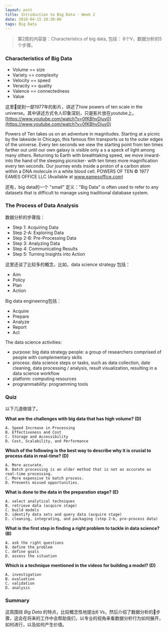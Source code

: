 ```yaml
---
layout: post
title: Introduction to Big Data - Week 2
date: 2018-04-15 20:30:00
tags: Big Data
---
```


> 第2周的内容是：Characteristics of big data, 包括： 6个V，数据分析的5个步骤。

### Characteristics of Big Data

- Volume == size
- Variety == complexity
- Velocity == speed
- Veracity == quality
- Valence == connectedness
- Value

这里提到一部1977年的影片，讲述了how powers of ten scale in the universe。其中讲述方式令人印象深刻，只是影片放在youtube上。[https://www.youtube.com/watch?v=0fKBhvDjuy0](https://www.youtube.com/watch?v=0fKBhvDjuy0)

Powers of Ten takes us on an adventure in magnitudes.  Starting at a picnic by the lakeside in Chicago, this famous film transports us to the outer edges of the universe.  Every ten seconds we view the starting point from ten times farther out until our own galaxy is visible only a s a speck of light among many others.  Returning to Earth with breathtaking speed, we move inward- into the hand of the sleeping picnicker- with ten times more magnification every ten seconds. Our journey ends inside a proton of a carbon atom within a DNA molecule in a white blood cell.  POWERS OF TEN   © 1977 EAMES OFFICE LLC (Available at www.eamesoffice.com)

还有，big data的一个 "small" 定义："Big Data" is often used to refer to any datasets that is difficult to manage using traditional database system.

### The Process of Data Analysis

数据分析的步骤指：
- Step 1: Acquiring Data
- Step 2-A: Exploring Data
- Step 2-B: Pre-Processing Data
- Step 3: Analyzing Data
- Step 4: Communicating Results
- Step 5: Turning Insights into Action

这里还谈了比较多的概念，比如，data science strategy 包括：
- Aim
- Policy
- Plan
- Action

Big data engineering包括：
- Acquire
- Prepare
- Analyze
- Report
- Act

The data science activities:
- purpose: big data strategy
people: a group of researchers comprised of people with complementary skills
- process: data science steps or tasks, such as data collection, date cleaning, data processing / analysis, result visualization, resulting in a data science workflow
- platform: computing resources
- programmability: programming tools

### Quiz

以下几道做错了。

**What are the challenges with big data that has high volume? (D)**

    A. Speed Increase in Processing
    B. Effectiveness and Cost
    C. Storage and Accessibility
    D. Cost, Scalability, and Performance

**Which of the following is the best way to describe why it is crucial to process data in real-time? (D)**

    A. More accurate.
    B. Batch processing is an older method that is not as accurate as real-time processing.
    C. More expensive to batch process.
    D. Prevents missed opportunities.

**What is done to the data in the preparation stage? (E)**

    A. select analytical techniques
    B. retrieve data (acquire stage)
    C. build models
    D. identify data sets and query data (acquire stage)
    E. cleaning, integrating, and packaging (step 2-b, pre-process data)

**What is the first step in finding a right problem to tackle in data science? (B)**

    A. ask the right questions
    B. define the problem
    C. define goals
    D. assess the situation

**Which is a technique mentioned in the videos for building a model? (D)**

    A. investigation
    B. evaluation
    C. validation
    D. analysis

### Summary

这周围绕 *Big Data* 的特点，比较概念性地提出6 Vs，然后介绍了数据分析的步骤，这会在将来的工作中会帮助我们，以专业的视角来看数据分析行为如何展开，如何进行，以及如何产生价值。
